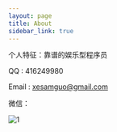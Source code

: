 ```yaml
---
layout: page
title: About
sidebar_link: true
---
```

个人特征：靠谱的娱乐型程序员

QQ : 416249980

Email : xesamguo@gmail.com

微信：

![1]({{site.baseurl}}/image/xesam_weixin.jpg)